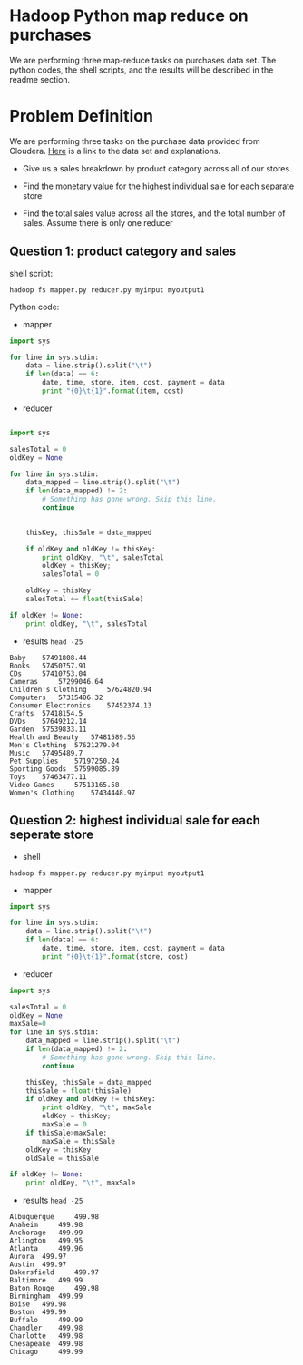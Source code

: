 # Hadoop Python map reduce on purchases
We are performing three map-reduce tasks on purchases data set. The python codes, the shell scripts, and the results will be described in the readme section.


# Problem Definition

We are performing three tasks on the purchase data provided from Cloudera. [Here](https://docs.google.com/document/d/1v0zGBZ6EHap-Smsr3x3sGGpDW-54m82kDpPKC2M6uiY/edit?usp=sharing) is a link to the data set and explanations.

- Give us a sales breakdown by product category across all of our stores.

- Find the monetary value for the highest individual sale for each separate store

- Find the total sales value across all the stores, and the total number of sales. Assume there is only one reducer


## Question 1: product category and sales

shell script:

```shell
hadoop fs mapper.py reducer.py myinput myoutput1
```


Python code:

- mapper

```python
import sys

for line in sys.stdin:
    data = line.strip().split("\t")
    if len(data) == 6:
        date, time, store, item, cost, payment = data
        print "{0}\t{1}".format(item, cost)
```

- reducer

```python

import sys

salesTotal = 0
oldKey = None

for line in sys.stdin:
    data_mapped = line.strip().split("\t")
    if len(data_mapped) != 2:
        # Something has gone wrong. Skip this line.
        continue
		

    thisKey, thisSale = data_mapped

    if oldKey and oldKey != thisKey:
        print oldKey, "\t", salesTotal
        oldKey = thisKey;
        salesTotal = 0

    oldKey = thisKey
    salesTotal += float(thisSale)

if oldKey != None:
    print oldKey, "\t", salesTotal
```


- results ```head -25```

```
Baby 	57491808.44
Books 	57450757.91
CDs 	57410753.04
Cameras 	57299046.64
Children's Clothing 	57624820.94
Computers 	57315406.32
Consumer Electronics 	57452374.13
Crafts 	57418154.5
DVDs 	57649212.14
Garden 	57539833.11
Health and Beauty 	57481589.56
Men's Clothing 	57621279.04
Music 	57495489.7
Pet Supplies 	57197250.24
Sporting Goods 	57599085.89
Toys 	57463477.11
Video Games 	57513165.58
Women's Clothing 	57434448.97

```


## Question 2: highest individual sale for each seperate store

- shell
```shell
hadoop fs mapper.py reducer.py myinput myoutput1
```

- mapper 

```python
import sys

for line in sys.stdin:
    data = line.strip().split("\t")
    if len(data) == 6:
        date, time, store, item, cost, payment = data
        print "{0}\t{1}".format(store, cost)
```

- reducer

```python
import sys

salesTotal = 0
oldKey = None
maxSale=0
for line in sys.stdin:
    data_mapped = line.strip().split("\t")
    if len(data_mapped) != 2:
        # Something has gone wrong. Skip this line.
        continue

    thisKey, thisSale = data_mapped
	thisSale = float(thisSale)
    if oldKey and oldKey != thisKey:
        print oldKey, "\t", maxSale
        oldKey = thisKey;
        maxSale = 0
    if thisSale>maxSale:
        maxSale = thisSale
    oldKey = thisKey
    oldSale = thisSale

if oldKey != None:
    print oldKey, "\t", maxSale

```

- results ```head -25```


```
Albuquerque 	499.98
Anaheim 	499.98
Anchorage 	499.99
Arlington 	499.95
Atlanta 	499.96
Aurora 	499.97
Austin 	499.97
Bakersfield 	499.97
Baltimore 	499.99
Baton Rouge 	499.98
Birmingham 	499.99
Boise 	499.98
Boston 	499.99
Buffalo 	499.99
Chandler 	499.98
Charlotte 	499.98
Chesapeake 	499.98
Chicago 	499.99

```